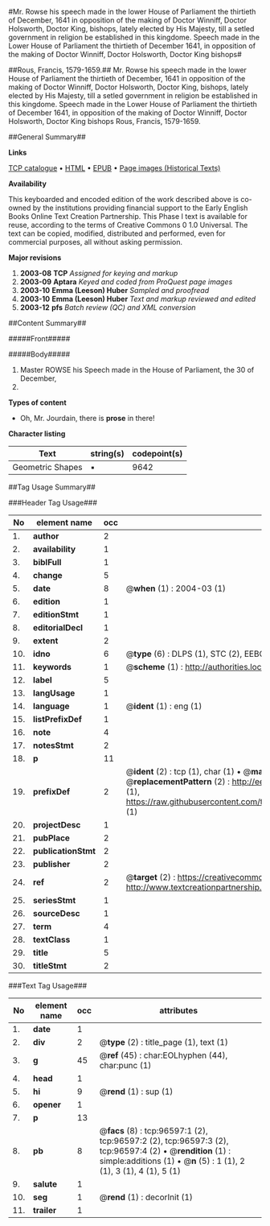 #Mr. Rowse his speech made in the lower House of Parliament the thirtieth of December, 1641 in opposition of the making of Doctor Winniff, Doctor Holsworth, Doctor King, bishops, lately elected by His Majesty, till a setled government in religion be established in this kingdome. Speech made in the Lower House of Parliament the thirtieth of December 1641, in opposition of the making of Doctor Winniff, Doctor Holsworth, Doctor King bishops#

##Rous, Francis, 1579-1659.##
Mr. Rowse his speech made in the lower House of Parliament the thirtieth of December, 1641 in opposition of the making of Doctor Winniff, Doctor Holsworth, Doctor King, bishops, lately elected by His Majesty, till a setled government in religion be established in this kingdome.
Speech made in the Lower House of Parliament the thirtieth of December 1641, in opposition of the making of Doctor Winniff, Doctor Holsworth, Doctor King bishops
Rous, Francis, 1579-1659.

##General Summary##

**Links**

[TCP catalogue](http://www.ota.ox.ac.uk/tcp/)  • 
[HTML](http://tei.it.ox.ac.uk/tcp/Texts-HTML/free/A57/A57702.html)  • 
[EPUB](http://tei.it.ox.ac.uk/tcp/Texts-EPUB/free/A57/A57702.epub) • 
[Page images (Historical Texts)](https://data.historicaltexts.jisc.ac.uk/view?pubId=eebo-13017926e&pageId=eebo-13017926e-96597-1)

**Availability**

This keyboarded and encoded edition of the
	       work described above is co-owned by the institutions
	       providing financial support to the Early English Books
	       Online Text Creation Partnership. This Phase I text is
	       available for reuse, according to the terms of Creative
	       Commons 0 1.0 Universal. The text can be copied,
	       modified, distributed and performed, even for
	       commercial purposes, all without asking permission.

**Major revisions**

1. __2003-08__ __TCP__ *Assigned for keying and markup*
1. __2003-09__ __Aptara__ *Keyed and coded from ProQuest page images*
1. __2003-10__ __Emma (Leeson) Huber__ *Sampled and proofread*
1. __2003-10__ __Emma (Leeson) Huber__ *Text and markup reviewed and edited*
1. __2003-12__ __pfs__ *Batch review (QC) and XML conversion*

##Content Summary##

#####Front#####

#####Body#####

1. Master ROWSE his
Speech made in the House of
Parliament, the 30 of December,
1641.

**Types of content**

  * Oh, Mr. Jourdain, there is **prose** in there!

**Character listing**


|Text|string(s)|codepoint(s)|
|---|---|---|
|Geometric Shapes|▪|9642|

##Tag Usage Summary##

###Header Tag Usage###

|No|element name|occ|attributes|
|---|---|---|---|
|1.|__author__|2||
|2.|__availability__|1||
|3.|__biblFull__|1||
|4.|__change__|5||
|5.|__date__|8| @__when__ (1) : 2004-03 (1)|
|6.|__edition__|1||
|7.|__editionStmt__|1||
|8.|__editorialDecl__|1||
|9.|__extent__|2||
|10.|__idno__|6| @__type__ (6) : DLPS (1), STC (2), EEBO-CITATION (1), OCLC (1), VID (1)|
|11.|__keywords__|1| @__scheme__ (1) : http://authorities.loc.gov/ (1)|
|12.|__label__|5||
|13.|__langUsage__|1||
|14.|__language__|1| @__ident__ (1) : eng (1)|
|15.|__listPrefixDef__|1||
|16.|__note__|4||
|17.|__notesStmt__|2||
|18.|__p__|11||
|19.|__prefixDef__|2| @__ident__ (2) : tcp (1), char (1)  •  @__matchPattern__ (2) : ([0-9\-]+):([0-9IVX]+) (1), (.+) (1)  •  @__replacementPattern__ (2) : http://eebo.chadwyck.com/downloadtiff?vid=$1&page=$2 (1), https://raw.githubusercontent.com/textcreationpartnership/Texts/master/tcpchars.xml#$1 (1)|
|20.|__projectDesc__|1||
|21.|__pubPlace__|2||
|22.|__publicationStmt__|2||
|23.|__publisher__|2||
|24.|__ref__|2| @__target__ (2) : https://creativecommons.org/publicdomain/zero/1.0/ (1), http://www.textcreationpartnership.org/docs/. (1)|
|25.|__seriesStmt__|1||
|26.|__sourceDesc__|1||
|27.|__term__|4||
|28.|__textClass__|1||
|29.|__title__|5||
|30.|__titleStmt__|2||


###Text Tag Usage###

|No|element name|occ|attributes|
|---|---|---|---|
|1.|__date__|1||
|2.|__div__|2| @__type__ (2) : title_page (1), text (1)|
|3.|__g__|45| @__ref__ (45) : char:EOLhyphen (44), char:punc (1)|
|4.|__head__|1||
|5.|__hi__|9| @__rend__ (1) : sup (1)|
|6.|__opener__|1||
|7.|__p__|13||
|8.|__pb__|8| @__facs__ (8) : tcp:96597:1 (2), tcp:96597:2 (2), tcp:96597:3 (2), tcp:96597:4 (2)  •  @__rendition__ (1) : simple:additions (1)  •  @__n__ (5) : 1 (1), 2 (1), 3 (1), 4 (1), 5 (1)|
|9.|__salute__|1||
|10.|__seg__|1| @__rend__ (1) : decorInit (1)|
|11.|__trailer__|1||

